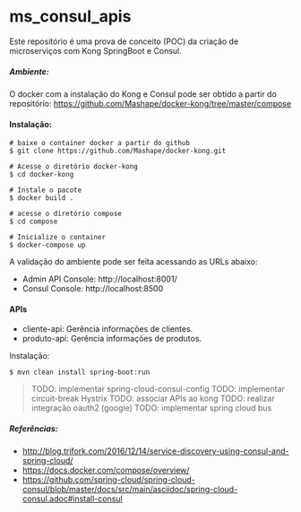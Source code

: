 # ms_consul_apis

Este repositório é uma prova de conceito (POC) da criação de microserviços com Kong SpringBoot e Consul.

#####  Ambiente:
O docker com a instalação do Kong e Consul pode ser obtido a partir do repositório: https://github.com/Mashape/docker-kong/tree/master/compose

#### Instalação:
```
# baixe o container docker a partir do github
$ git clone https://github.com/Mashape/docker-kong.git

# Acesse o diretório docker-kong
$ cd docker-kong

# Instale o pacote
$ docker build .

# acesse o diretório compose
$ cd compose

# Inicialize o container
$ docker-compose up
```

A validação do ambiente pode ser feita acessando as URLs abaixo:

- Admin API Console: http://localhost:8001/
- Consul Console: http://localhost:8500

#### APIs

- cliente-api: Gerência informações de clientes.
- produto-api: Gerência informações de produtos.

Instalação:
```
$ mvn clean install spring-boot:run
```

> TODO: implementar spring-cloud-consul-config
> TODO: implementar circuit-break Hystrix 
> TODO: associar APIs ao kong
> TODO: realizar integração oauth2 (google)
> TODO: implementar spring cloud bus

##### Referências:
- http://blog.trifork.com/2016/12/14/service-discovery-using-consul-and-spring-cloud/
- https://docs.docker.com/compose/overview/
- https://github.com/spring-cloud/spring-cloud-consul/blob/master/docs/src/main/asciidoc/spring-cloud-consul.adoc#install-consul

